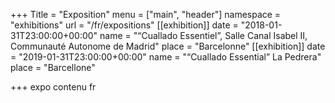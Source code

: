 +++
Title = "Exposition"
menu = ["main", "header"]
namespace = "exhibitions"
url = "/fr/expositions"
[[exhibition]]
date = "2018-01-31T23:00:00+00:00"
name = "“Cuallado Essentiel”, Salle Canal Isabel II, Communauté Autonome de Madrid"
place = "Barcelonne"
[[exhibition]]
date = "2019-01-31T23:00:00+00:00"
name = "“Cuallado Essential” La Pedrera"
place = "Barcellone"

+++
expo contenu fr